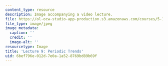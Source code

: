 ```yaml
---
content_type: resource
description: Image accompanying a video lecture.
file: https://ol-ocw-studio-app-production.s3.amazonaws.com/courses/5-111-principles-of-chemical-science-fall-2008/6bef796e012d7e0a1a528769bd89b69f_9.jpg
file_type: image/jpeg
image_metadata:
  caption: ''
  credit: ''
  image-alt: ''
resourcetype: Image
title: 'Lecture 9: Periodic Trends'
uid: 6bef796e-012d-7e0a-1a52-8769bd89b69f
---
```

